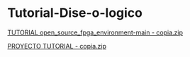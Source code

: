# Tutorial-Dise-o-logico

[TUTORIAL open_source_fpga_environment-main - copia.zip](https://github.com/user-attachments/files/21767399/TUTORIAL.open_source_fpga_environment-main.-.copia.zip)

[PROYECTO TUTORIAL - copia.zip](https://github.com/user-attachments/files/21767401/PROYECTO.TUTORIAL.-.copia.zip)
